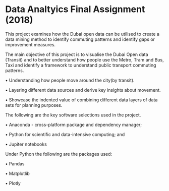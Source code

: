 # Data Analtyics Final Assignment (2018)

This project examines how the Dubai open data can be utilised to create a data
mining method to identify commuting patterns and identify gaps or improvement measures.

The main objective of this project is to visualise the Dubai Open data (Transit) and to better understand how people use the Metro, Tram and Bus, Taxi and
identify a framework to understand public transport commuting patterns.

• Understanding how people move around the city(by transit).

• Layering different data sources and derive key insights about movement.

• Showcase the indented value of combining different data layers of data sets for planning purposes.

The following are the key software selections used in the project.


• Anaconda - cross-platform package and dependency manager;


• Python for scientific and data-intensive computing; and


• Jupiter notebooks


Under Python the following are the packages used:


• Pandas


• Matplotlib


• Plotly
